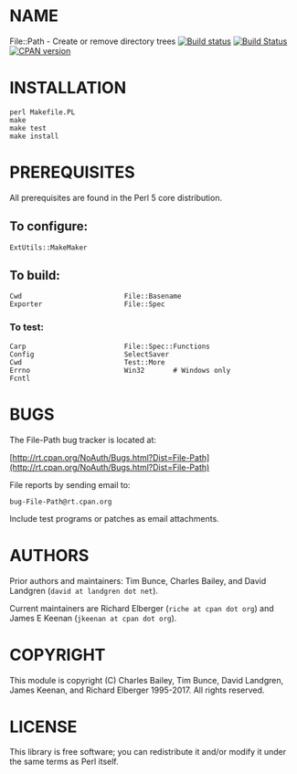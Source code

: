 # NAME

File::Path - Create or remove directory trees
[![Build status](https://ci.appveyor.com/api/projects/status/gxeq4hl1ldw4t3p5?svg=true)](https://ci.appveyor.com/project/jkeenan/file-path)
[![Build Status](https://travis-ci.org/jkeenan/File-Path.svg?branch=master)](https://travis-ci.org/jkeenan/File-Path)
[![CPAN version](https://badge.fury.io/pl/File-Path.svg)](http://badge.fury.io/pl/File-Path)


# INSTALLATION

    perl Makefile.PL
    make
    make test
    make install

# PREREQUISITES

All prerequisites are found in the Perl 5 core distribution.

## To configure:

    ExtUtils::MakeMaker

## To build:

    Cwd                         File::Basename
    Exporter                    File::Spec

### To test:

    Carp                        File::Spec::Functions
    Config                      SelectSaver
    Cwd                         Test::More
    Errno                       Win32       # Windows only
    Fcntl

# BUGS

The File-Path bug tracker is located at:

[http://rt.cpan.org/NoAuth/Bugs.html?Dist=File-Path](http://rt.cpan.org/NoAuth/Bugs.html?Dist=File-Path)

File reports by sending email to:

    bug-File-Path@rt.cpan.org

Include test programs or patches as email attachments.

# AUTHORS

Prior authors and maintainers: Tim Bunce, Charles Bailey, and
David Landgren (`david at landgren dot net`).

Current maintainers are Richard Elberger (`riche at cpan dot org`) and
James E Keenan (`jkeenan at cpan dot org`).

# COPYRIGHT

This module is copyright (C) Charles Bailey, Tim Bunce, David Landgren,
James Keenan, and Richard Elberger 1995-2017. All rights reserved.

# LICENSE

This library is free software; you can redistribute it and/or modify
it under the same terms as Perl itself.
